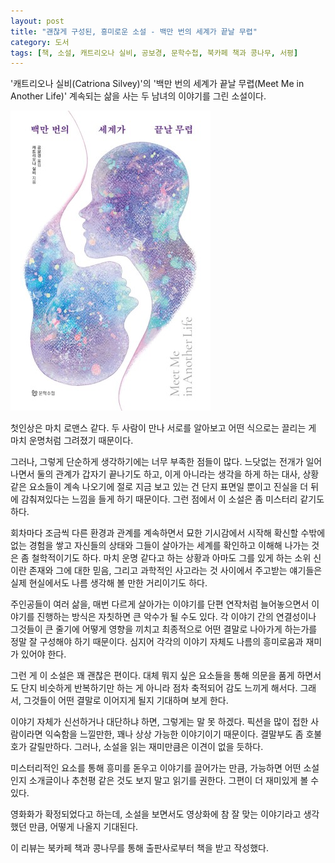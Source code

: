 ```yaml
---
layout: post
title: "괜찮게 구성된, 흥미로운 소설 - 백만 번의 세계가 끝날 무렵"
category: 도서
tags: [책, 소설, 캐트리오나 실비, 공보경, 문학수첩, 북카페 책과 콩나무, 서평]
---
```


'캐트리오나 실비(Catriona Silvey)'의
'백만 번의 세계가 끝날 무렵(Meet Me in Another Life)'
계속되는 삶을 사는 두 남녀의 이야기를 그린 소설이다.

![표지](/images/book/meet-me-in-another-life-book.jpg)

첫인상은 마치 로맨스 같다.
두 사람이 만나 서로를 알아보고
어떤 식으로는 끌리는 게 마치 운명처럼 그려졌기 때문이다.

그러나, 그렇게 단순하게 생각하기에는 너무 부족한 점들이 많다.
느닷없는 전개가 일어나면서 둘의 관계가 갑자기 끝나기도 하고,
이게 아니라는 생각을 하게 하는 대사, 상황 같은 요소들이 계속 나오기에
절로 지금 보고 있는 건 단지 표면일 뿐이고
진실을 더 뒤에 감춰져있다는 느낌을 들게 하기 때문이다.
그런 점에서 이 소설은 좀 미스터리 같기도 하다.

회차마다 조금씩 다른 환경과 관계를 계속하면서
묘한 기시감에서 시작해
확신할 수밖에 없는 경험을 쌓고
자신들의 상태와 그들이 살아가는 세계를 확인하고 이해해 나가는 것은
좀 철학적이기도 하다.
마치 운명 같다고 하는 상황과 아마도 그를 있게 하는 소위 신이란 존재와 그에 대한 믿음,
그리고 과학적인 사고라는 것 사이에서 주고받는 얘기들은
실제 현실에서도 나름 생각해 볼 만한 거리이기도 하다.

주인공들이 여러 삶을, 매번 다르게 살아가는 이야기를
단편 연작처럼 늘어놓으면서 이야기를 진행하는 방식은
자칫하면 큰 악수가 될 수도 있다.
각 이야기 간의 연결성이나
그것들이 큰 줄기에 어떻게 영향을 끼치고
최종적으로 어떤 결말로 나아가게 하는가를 정말 잘 구성해야 하기 때문이다.
심지어 각각의 이야기 자체도 나름의 흥미로움과 재미가 있어야 한다.

그런 게 이 소설은 꽤 괜찮은 편이다.
대체 뭐지 싶은 요소들을 통해 의문을 품게 하면서도
단지 비슷하게 반복하기만 하는 게 아니라 점차 축적되어 감도 느끼게 해서다.
그래서, 그것들이 어떤 결말로 이어지게 될지 기대하며 보게 한다.

이야기 자체가 신선하거나 대단하냐 하면, 그렇게는 말 못 하겠다.
픽션을 많이 접한 사람이라면 익숙함을 느낄만한, 꽤나 상상 가능한 이야기이기 때문이다.
결말부도 좀 호불호가 갈릴만하다.
그러나, 소설을 읽는 재미만큼은 이견이 없을 듯하다.

미스터리적인 요소를 통해 흥미를 돋우고 이야기를 끌어가는 만큼,
가능하면 어떤 소설인지 소개글이나 추천평 같은 것도 보지 말고 읽기를 권한다.
그편이 더 재미있게 볼 수 있다.

영화화가 확정되었다고 하는데,
소설을 보면서도 영상화에 참 잘 맞는 이야기라고 생각했던 만큼,
어떻게 나올지 기대된다.



<div class="im im-info">
이 리뷰는 북카페 책과 콩나무를 통해 출판사로부터 책을 받고 작성했다.
</div>
